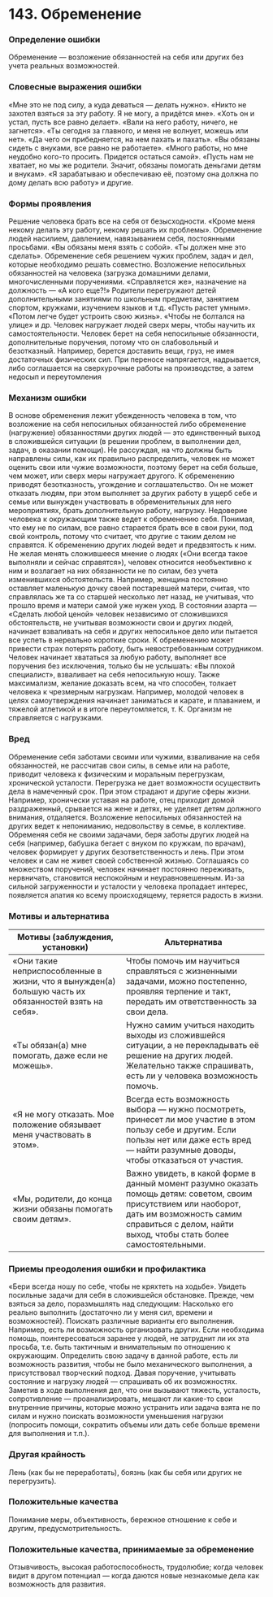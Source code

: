 # 143. Обременение

### Определение ошибки
Обременение — возложение обязанностей на себя или других без учета реальных возможностей.

### Словесные выражения ошибки
«Мне это не под силу, а куда деваться — делать нужно».
«Никто не захотел взяться за эту работу. Я не могу, а придётся мне».
«Хоть он и устал, пусть все равно делает».
«Вали на него работу, ничего, не загнется».
«Ты сегодня за главного, и меня не волнует, можешь или нет».
«Да чего он прибедняется, на нем пахать и пахать».
«Вы обязаны сидеть с внуками, все равно не работаете».
«Много работы, но мне неудобно кого-то просить. Придется остаться самой».
«Пусть нам не хватает, но мы же родители. Значит, обязаны помогать деньгами детям и внукам».
«Я зарабатываю и обеспечиваю её, поэтому она должна по дому делать всю работу» и другие.

### Формы проявления
Решение человека брать все на себя от безысходности. «Кроме меня некому делать эту работу, некому решать их проблемы».
Обременение людей насилием, давлением, навязыванием себя, постоянными просьбами. «Вы обязаны меня взять с собой». «Ты должен мне это сделать».
Обременение себя решением чужих проблем, задач и дел, которые необходимо решать совместно.
Возложение непосильных обязанностей на человека (загрузка домашними делами, многочисленными поручениями. «Справляется же», назначение на должность — «А кого еще?!»
Родители перегружают детей дополнительными занятиями по школьным предметам, занятием спортом, кружками, изучением языков и т.д. «Пусть растет умным». «Потом легче будет устроить свою жизнь». «Чтобы не болтался на улице» и др.
Человек нагружает людей сверх меры, чтобы научить их самостоятельности.
Человек берет на себя непосильные обязанности, дополнительные поручения, потому что он слабовольный и безотказный. Например, берется доставить вещи, груз, не имея достаточных физических сил. При переносе напрягается, надрывается, либо соглашается на сверхурочные работы на производстве, а затем недосып и переутомления

### Механизм ошибки
В основе обременения лежит убежденность человека в том, что возложение на себя непосильных обязанностей либо обременение (нагружение) обязанностями других людей — это единственный выход в сложившейся ситуации (в решении проблем, в выполнении дел, задач, в оказании помощи).
Не рассуждая, на что должны быть направлены силы, как их правильно распределить, человек не может оценить свои или чужие возможности, поэтому берет на себя больше, чем может, или сверх меры нагружает другого.
К обременению приводят безотказность, угождение и соглашательство. Он не может отказать людям, при этом выполняет за других работу в ущерб себе и семье или вынужден участвовать в обременительных для него мероприятиях, брать дополнительную работу, нагрузку.
Недоверие человека к окружающим также ведет к обременению себя. Понимая, что ему не по силам, все равно старается брать все в свои руки, под свой контроль, потому что считает, что другие с таким делом не справятся.
К обременению других людей ведет и предвзятость к ним. Не желая менять сложившееся мнение о людях («Они всегда такое выполняли и сейчас справятся»), человек относится необъективно к ним и возлагает на них обязанности не по силам, без учета изменившихся обстоятельств. Например, женщина постоянно оставляет маленькую дочку своей постаревшей матери, считая, что справлялась же та со старшей несколько лет назад, не учитывая, что прошло время и матери самой уже нужен уход.
В состоянии азарта — «Сделать любой ценой» человек независимо от сложившихся обстоятельств, не учитывая возможности свои и других людей, начинает взваливать на себя и других непосильное дело или пытается все успеть в нереально короткие сроки.
К обременению может привести страх потерять работу, быть невостребованным сотрудником. Человек начинает хвататься за любую работу, выполняет все поручения без исключения, только бы не услышать: «Вы плохой специалист», взваливает на себя непосильную ношу.
Также максимализм, желание доказать всем, на что способен, толкает человека к чрезмерным нагрузкам. Например, молодой человек в целях самоутверждения начинает заниматься и карате, и плаванием, и тяжелой атлетикой и в итоге переутомляется, т. К. Организм не справляется с нагрузками.

### Вред
Обременение себя заботами своими или чужими, взваливание на себя обязанностей, не рассчитав свои силы, в семье или на работе, приводит человека к физическим и моральным перегрузкам, хронической усталости. Перегрузка не дает возможности осуществить дела в намеченный срок. При этом страдают и другие сферы жизни. Например, хронически уставая на работе, отец приходит домой раздраженный, срывается на жене и детях, не уделяет детям должного внимания, отдаляется.
Возложение непосильных обязанностей на других ведет к непониманию, недовольству в семье, в коллективе.
Обременяя себя не своими задачами, беря заботы других людей на себя (например, бабушка бегает с внуком по кружкам, по врачам), человек формирует у других безответственность и лень. При этом человек и сам не живет своей собственной жизнью.
Соглашаясь со множеством поручений, человек начинает постоянно переживать, нервничать, становится неспокойным и неуравновешенным.
Из-за сильной загруженности и усталости у человека пропадает интерес, появляется апатия ко всему происходящему, теряется радость в жизни.

### Мотивы и альтернатива
Мотивы (заблуждения, установки) | Альтернатива
---|---
«Они такие неприспособленные в жизни, что я вынужден(а) большую часть их обязанностей взять на себя».	| Чтобы помочь им научиться справляться с жизненными задачами, можно постепенно, проявляя терпение и такт, передать им ответственность за свои дела.
«Ты обязан(а) мне помогать, даже если не можешь».	| Нужно самим учиться находить выходы из сложившейся ситуации, а не перекладывать её решение на других людей. Желательно также спрашивать, есть ли у человека возможность помочь.
«Я не могу отказать. Мое положение обязывает меня участвовать в этом».	| Всегда есть возможность выбора — нужно посмотреть, принесет ли мое участие в этом пользу себе и другим. Если пользы нет или даже есть вред — найти разумные доводы, чтобы отказаться от участия.
«Мы, родители, до конца жизни обязаны помогать своим детям».	| Важно увидеть, в какой форме в данный момент разумно оказать помощь детям: советом, своим присутствием или наоборот, дать им возможность самим справиться с делом, найти выход, чтобы стать более самостоятельными.

### Приемы преодоления ошибки и профилактика
«Бери всегда ношу по себе, чтобы не кряхтеть на ходьбе».
Увидеть посильные задачи для себя в сложившейся обстановке.
Прежде, чем взяться за дело, поразмышлять над следующим:
Насколько его реально выполнить (достаточно ли у меня сил, времени и возможностей).
Поискать различные варианты его выполнения. Например, есть ли возможность организовать других.
Если необходима помощь, поинтересоваться заранее у людей, не затруднит ли их эта просьба, т.е. быть тактичным и внимательным по отношению к окружающим.
Определить свою задачу в данной работе, есть ли возможность развития, чтобы не было механического выполнения, а присутствовал творческий подход.
Давая поручение, учитывать состояние и нагрузку людей — спрашивать об их возможностях.
Заметив в ходе выполнения дел, что они вызывают тяжесть, усталость, сопротивление — проанализировать, мешают ли какие-то свои внутренние причины, которые можно устранить или задача взята не по силам и нужно поискать возможности уменьшения нагрузки (попросить помощи, сократить объемы или дать себе больше времени для выполнения и т.п.).

### Другая крайность 
Лень (как бы не переработать), боязнь (как бы себя или других не перегрузить).

### Положительные качества 
Понимание меры, объективность, бережное отношение к себе и другим, предусмотрительность.

### Положительные качества, принимаемые за обременение
Отзывчивость, высокая работоспособность, трудолюбие; когда человек видит в другом потенциал — когда даются новые незнакомые дела как возможность для развития. 
